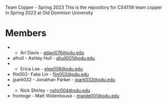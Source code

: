 Team Copper - Spring 2023
This is the repository for CS411W team copper in Spring 2023 at Old Dominion University

# Members

- - Ari Davis - adavi076@odu.edu
- alhull - Ashley Hull - ahull001@odu.edu
- - Erica Lee - elee006@odu.edu
- flin002- Fake Lin - flin002@odu.edu
- jpark032 - Jonathan Parker - jpark032@odu.edu
- - Nick Shirley - nshir004@odu.edu
- frontoge - Matt Widenhouse - mwide001@odu.edu
